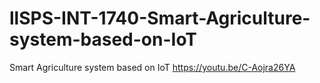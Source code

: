 # llSPS-INT-1740-Smart-Agriculture-system-based-on-IoT
Smart Agriculture system based on IoT
https://youtu.be/C-Aojra26YA
